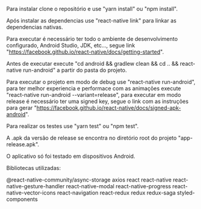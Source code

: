 Para instalar clone o repositório e use "yarn install" ou "npm install".

Após instalar as dependencias use "react-native link" para linkar as dependencias nativas.

Para executar é necessário ter todo o ambiente de desenvolvimento configurado, Android Studio, JDK, etc..., segue link "https://facebook.github.io/react-native/docs/getting-started".

Antes de executar execute "cd android && gradlew clean && cd .. && react-native run-android" a partir do pasta do projeto.

Para executar o projeto em modo de debug use "react-native run-android", para ter melhor experiencia e performace com as animações execute "react-native run-android --variant=release", para executar em modo release é necessário ter uma signed key, segue o link com as instruções para gerar "https://facebook.github.io/react-native/docs/signed-apk-android".

Para realizar os testes use "yarn test" ou "npm test".

A .apk da versão de release se encontra no diretório root do projeto "app-release.apk".

O aplicativo só foi testado em dispositivos Android.

Bibliotecas utilizadas:

@react-native-community/async-storage
axios
react
react-native
react-native-gesture-handler
react-native-modal
react-native-progress
react-native-vector-icons
react-navigation
react-redux
redux
redux-saga
styled-components



